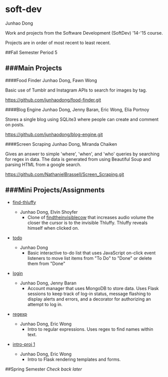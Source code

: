 soft-dev
=====
Junhao Dong

Work and projects from the Software Development (SoftDev) '14-'15 course.

Projects are in order of most recent to least recent.

##Fall Semester
Period 5


###Main Projects
------------

####Food Finder
Junhao Dong, Fawn Wong

Basic use of Tumblr and Instagram APIs to search for images by tag.

https://github.com/junhaodong/food-finder.git

####Blog Engine
Junhao Dong, Jenny Baran, Eric Wong, Elia Portnoy

Stores a single blog using SQLite3 where people can create and comment on posts.

https://github.com/junhaodong/blog-engine.git

####Screen Scraping
Junhao Dong, Miranda Chaiken

Gives an answer to simple 'where', 'when', and 'who' queries by searching for regex in data. The data is generated from using Beautiful Soup and parsing HTML from a google search.

https://github.com/NathanielBrassell/Screen_Scraping.git


###Mini Projects/Assignments
------------

- [find-thluffy](https://github.com/stuycs-softdev/submissions/tree/master/5/invisiblethluffy/junhao_elvin)
  - Junhao Dong, Elvin Shoyfer
    - Clone of [findtheinvisiblecow](findtheinvisiblecow.com) that increases audio volume the closer the cursor is to the invisible Thluffy. Thluffy reveals himself when clicked on.

- [todo](https://github.com/stuycs-softdev/submissions/tree/master/5/todo/junhao_dong)
  - Junhao Dong
    - Basic interactive to-do list that uses JavaScript on-click event listeners to move list items from "To Do" to "Done" or delete them from "Done"

- [login](https://github.com/jybaran/mongo-lassi)
  - Junhao Dong, Jenny Baran
    - Account manager that uses MongoDB to store data. Uses Flask sessions to keep track of log-in status, message flashing to display alerts and errors, and a decorator for authorizing an attempt to log in.
    
- [regexp](https://github.com/stuycs-softdev/submissions/tree/master/5/regexp/ericwong_junhao)
  - Junhao Dong, Eric Wong
    - Intro to regular expressions. Uses regex to find names within text.
    
- [intro-proj 1](https://github.com/stuycs-softdev/submissions/tree/master/5/intro-proj1/junhao_ericwong)
  - Junhao Dong, Eric Wong
    - Intro to Flask rendering templates and forms.



##Spring Semester
_Check back later_
